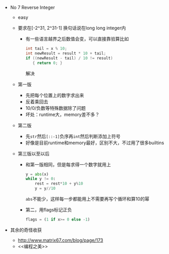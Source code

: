 * No 7 Reverse Integer 

  * easy

  * 要求在[-2^31, 2^31-1] 换句话说在long long integer内

    * 有一些语言越界之后数值会变，可以直接靠验算比如

      ```java
      int tail = x % 10;
      int newResult = result * 10 + tail;
      if ((newResult - tail) / 10 != result)
         { return 0; }
      ```

      解决

  * 第一版

    * 先把每个位置上的数字求出来
    * 反着乘回去
    * 10/0/负数等特殊数据除了问题
    * 坏处：runtime大，memory差不多？

  * 第二版

    * 先`str`然后`[::-1]`负序再`int`然后判断添加上符号
    * 好像是目前runtime和memory最好，区别不大，不过用了很多builtins

  * 第三版以至以后

    * 和第一版相同，但是每求得一个数字就用上

      ```python
      y = abs(x)
      while y != 0:
          rest = rest*10 + y%10
          y = y//10
      ```

      `abs`不能少，这样每一步都能用上不需要再写个循环和算10的幂

    * 第二，用flags标记正负

      ```python
      flags = (1 if x>= 0 else -1)
      ```

* 其余的奇怪收获
  * http://www.matrix67.com/blog/page/173
  * <<编程之美>>